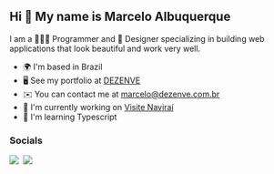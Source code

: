 ## Hi 👋 My name is Marcelo Albuquerque

I am a 👨🏽‍💻 Programmer and 🎨 Designer specializing in building web applications that look beautiful and work very well.

* 🌍  I'm based in Brazil
* 🖥️  See my portfolio at [DEZENVE](http://dezenve.com.br)
* ✉️  You can contact me at [marcelo@dezenve.com.br](mailto:marcelo@dezenve.com.br)
* 🚀  I'm currently working on [Visite Naviraí](http://visitenavirai.com.br)
* 🧠  I'm learning Typescript

### Socials

<div style="display: flex; gap: 0.5rem;">
  <a href="https://www.linkedin.com/in/marcelo-albuquerke/" target="_blank" rel="noreferrer" style="display: flex;">
    <img src="https://img.shields.io/badge/LinkedIn-0077B5?style=for-the-badge&logo=linkedin&logoColor=white" />
  </a>

  <a href="https://medium.com/@marcelo-albuquerque" target="_blank" rel="noreferrer" style="display: flex;">
    <img src="https://img.shields.io/badge/Medium-12100E?style=for-the-badge&logo=medium&logoColor=white" />
  </a>
</div>